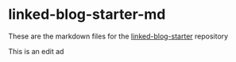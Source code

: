 # linked-blog-starter-md
These are the markdown files for the [linked-blog-starter](https://github.com/matthewwong525/linked-blog-starter) repository


This is an edit ad